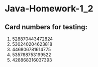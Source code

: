 # Java-Homework-1_2

## Card numbers for testing:

1. 528870443472824
2. 530240204623818
3. 446806781614775
4. 535768753199522
5. 428868316037393

